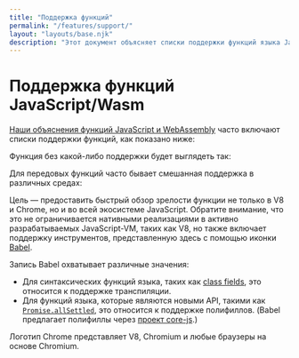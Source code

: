 ```yaml
---
title: "Поддержка функций"
permalink: "/features/support/"
layout: "layouts/base.njk"
description: "Этот документ объясняет списки поддержки функций языка JavaScript и WebAssembly, используемые на сайте V8."
---
```

# Поддержка функций JavaScript/Wasm

[Наши объяснения функций JavaScript и WebAssembly](/features) часто включают списки поддержки функций, как показано ниже:

<feature-support chrome="71"
                 firefox="65"
                 safari="12"
                 nodejs="12"
                 babel="yes"></feature-support>

Функция без какой-либо поддержки будет выглядеть так:

<feature-support chrome="no"
                 firefox="no"
                 safari="no"
                 nodejs="no"
                 babel="no"></feature-support>

Для передовых функций часто бывает смешанная поддержка в различных средах:

<feature-support chrome="partial"
                 firefox="yes"
                 safari="yes"
                 nodejs="no"
                 babel="yes"></feature-support>

Цель — предоставить быстрый обзор зрелости функции не только в V8 и Chrome, но и во всей экосистеме JavaScript. Обратите внимание, что это не ограничивается нативными реализациями в активно разрабатываемых JavaScript-VM, таких как V8, но также включает поддержку инструментов, представленную здесь с помощью иконки [Babel](https://babeljs.io/).

<!--truncate-->
Запись Babel охватывает различные значения:

- Для синтаксических функций языка, таких как [class fields](/features/class-fields), это относится к поддержке транспиляции.
- Для функций языка, которые являются новыми API, такими как [`Promise.allSettled`](/features/promise-combinators#promise.allsettled), это относится к поддержке полифиллов. (Babel предлагает полифиллы через [проект core-js](https://github.com/zloirock/core-js).)

Логотип Chrome представляет V8, Chromium и любые браузеры на основе Chromium.
